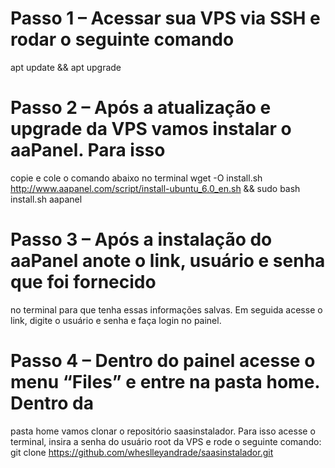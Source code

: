 # Passo 1 – Acessar sua VPS via SSH e rodar o seguinte comando
apt update && apt upgrade
# Passo 2 – Após a atualização e upgrade da VPS vamos instalar o aaPanel. Para isso
copie e cole o comando abaixo no terminal
wget -O install.sh http://www.aapanel.com/script/install-ubuntu_6.0_en.sh && sudo
bash install.sh aapanel
# Passo 3 – Após a instalação do aaPanel anote o link, usuário e senha que foi fornecido
no terminal para que tenha essas informações salvas. Em seguida acesse o link, digite o
usuário e senha e faça login no painel.
# Passo 4 – Dentro do painel acesse o menu “Files” e entre na pasta home. Dentro da
pasta home vamos clonar o repositório saasinstalador. Para isso acesse o terminal,
insira a senha do usuário root da VPS e rode o seguinte comando:
git clone https://github.com/wheslleyandrade/saasinstalador.git
